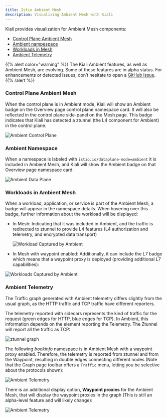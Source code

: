 ```yaml
---
title: Istio Ambient Mesh
description: Visualizing Ambient Mesh with Kiali
---
```


Kiali provides visualization for Ambient Mesh components: 

* [Control Plane Ambient Mesh](#control-plane-ambient-mesh)
* [Ambient nampespace](#ambient-namespace)
* [Workloads in Mesh](#workloads-in-ambient-mesh)
* [Ambient Telemetry](#ambient-telemetry)

{{% alert color="warning" %}}
The Kiali Ambient features, as well as Ambient Mesh, are evolving. Some of these features are in alpha status. For enhancements or detected issues, don’t hesitate to open a [GitHub issue](https://github.com/kiali/kiali/issues/new/choose). 
{{% /alert %}}

### Control Plane Ambient Mesh

When the control plane is in Ambient mode, Kiali will show an Ambient badge on the Overview page control plane namespace card.  It will also be reflected in the control plane side-panel on the Mesh page.
This badge indicates that Kiali has detected a ztunnel (the L4 component for Ambient) in the control plane.

![Ambient Control Plane](/images/documentation/features/ambient/ambient-control-plane.png)

### Ambient Namespace

When a namespace is labeled with `istio.io/dataplane-mode=ambient` it is included in Ambient Mesh, and Kiali will show the Ambient badge on that Overview page namespace card: 

![Ambient Data Plane](/images/documentation/features/ambient/ambient-data-plane.png)

### Workloads in Ambient Mesh

When a workload, application, or service is part of the Ambient Mesh, a badge will appear in the namespace details. When hovering over this badge, further information about the workload will be displayed:

* In Mesh: Indicating that it was included in Ambient, and the traffic is redirected to ztunnel to provide L4 features (L4 authorization and telemetry, and encrypted data transport)

  ![Workload Captured by Ambient](/images/documentation/features/ambient/ztunnel-captured-pod.png)

* In Mesh with waypoint enabled: Additionally, it can include the L7 badge which means that a waypoint proxy is deployed (providing additional L7 capabilities):

![Workloads Captured by Ambient](/images/documentation/features/ambient/pod-captured.png)

### Ambient Telemetry

The Traffic graph generated with Ambient telemetry differs slightly from the usual graph, as the HTTP traffic and TCP traffic have different reporters.

The telemetry reported with sidecars represents the kind of traffic for the request (green edges for HTTP, blue edges for TCP).
In Ambient, this information depends on the element reporting the Telemetry. The Ztunnel will report all the traffic as TCP:

![ztunnel graph](/images/documentation/features/ambient/ztunnel-graph.png)

The following _bookinfo_ namespace is in Ambient Mesh with a waypoint proxy enabled. Therefore, the telemetry is reported from ztunnel and from the Waypoint, resulting in double edges connecting different nodes (Note that the Graph page toolbar offers a `Traffic` menu, letting you be selective about the protocols shown): 

![Ambient Telemetry](/images/documentation/features/ambient/ambient-telemetry.png)

There is an additional display option, **Waypoint proxies** for the Ambient Mesh, that will display the waypoint proxies in the graph (This is still an alpha-level feature and will likely change):

![Ambient Telemetry](/images/documentation/features/ambient/waypoint-proxies.png)